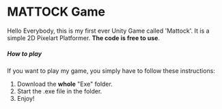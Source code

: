 # MATTOCK Game
Hello Everybody, this is my first ever Unity Game called 'Mattock'.
It is a simple 2D Pixelart Platformer.
**The code is free to use**.
##### How to play
If you want to play my game, you simply have to follow these instructions:
1. Download the **whole** "Exe" folder.
2. Start the .exe file in the folder.
3. Enjoy!
